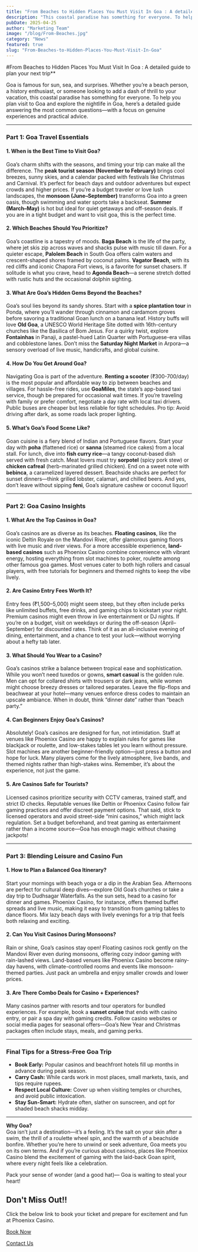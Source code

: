 ```yaml
---
title: "From Beaches to Hidden Places You Must Visit In Goa : A detailed guide to plan your next trip"
description: "This coastal paradise has something for everyone. To help you plan visit to Goa and explore the nightlife in Goa, here’s a detailed guide answering the most common questions—with a focus on genuine experiences and practical advice"
pubDate: 2025-04-25
author: "Marketing Team"
image: "/blog/From-Beaches.jpg"
category: "News"
featured: true
slug: "From-Beaches-to-Hidden-Places-You-Must-Visit-In-Goa"
---
```


#From Beaches to Hidden Places You Must Visit In Goa : A detailed guide to plan your next trip**  

Goa is famous for sun, sea, and surprises. Whether you’re a beach person, a history enthusiast, or someone looking to add a dash of thrill to your vacation, this coastal paradise has something for everyone. To help you plan visit to Goa and explore the nightlife in Goa, here’s a detailed guide answering the most common questions—with a focus on genuine experiences and practical advice.  

---

### **Part 1: Goa Travel Essentials**  

#### **1. When is the Best Time to Visit Goa?**  
Goa’s charm shifts with the seasons, and timing your trip can make all the difference. The **peak tourist season (November to February)** brings cool breezes, sunny skies, and a calendar packed with festivals like Christmas and Carnival. It’s perfect for beach days and outdoor adventures but expect crowds and higher prices. If you’re a budget traveler or love lush landscapes, the **monsoon (June–September)** transforms Goa into a green oasis, though swimming and water sports take a backseat. **Summer (March–May)** is hot but ideal for quiet getaways and off-season deals. If you are in a tight budget and want to visit goa, this is the perfect time.

#### **2. Which Beaches Should You Prioritize?**  
Goa’s coastline is a tapestry of moods. **Baga Beach** is the life of the party, where jet skis zip across waves and shacks pulse with music till dawn. For a quieter escape, **Palolem Beach** in South Goa offers calm waters and crescent-shaped shores framed by coconut palms. **Vagator Beach**, with its red cliffs and iconic Chapora Fort views, is a favorite for sunset chasers. If solitude is what you crave, head to **Agonda Beach**—a serene stretch dotted with rustic huts and the occasional dolphin sighting.  

#### **3. What Are Goa’s Hidden Gems Beyond the Beaches?**  
Goa’s soul lies beyond its sandy shores. Start with a **spice plantation tour** in Ponda, where you’ll wander through cinnamon and cardamom groves before savoring a traditional Goan lunch on a banana leaf. History buffs will love **Old Goa**, a UNESCO World Heritage Site dotted with 16th-century churches like the Basilica of Bom Jesus. For a quirky twist, explore **Fontainhas** in Panaji, a pastel-hued Latin Quarter with Portuguese-era villas and cobblestone lanes. Don’t miss the **Saturday Night Market** in Arpora—a sensory overload of live music, handicrafts, and global cuisine.  

#### **4. How Do You Get Around Goa?**  
Navigating Goa is part of the adventure. **Renting a scooter** (₹300-700/day) is the most popular and affordable way to zip between beaches and villages. For hassle-free rides, use **GoaMiles**, the state’s app-based taxi service, though be prepared for occasional wait times. If you’re traveling with family or prefer comfort, negotiate a day rate with local taxi drivers. Public buses are cheaper but less reliable for tight schedules. Pro tip: Avoid driving after dark, as some roads lack proper lighting.  

#### **5. What’s Goa’s Food Scene Like?**  
Goan cuisine is a fiery blend of Indian and Portuguese flavors. Start your day with **poha** (flattened rice) or **sanna** (steamed rice cakes) from a local stall. For lunch, dive into **fish curry rice**—a tangy coconut-based dish served with fresh catch. Meat lovers must try **sorpotel** (spicy pork stew) or **chicken cafreal** (herb-marinated grilled chicken). End on a sweet note with **bebinca**, a caramelized layered dessert. Beachside shacks are perfect for sunset dinners—think grilled lobster, calamari, and chilled beers. And yes, don’t leave without sipping **feni**, Goa’s signature cashew or coconut liquor!  

---

### **Part 2: Goa Casino Insights**  

#### **1. What Are the Top Casinos in Goa?**  
Goa’s casinos are as diverse as its beaches. **Floating casinos**, like the iconic Deltin Royale on the Mandovi River, offer glamorous gaming floors with live music and river views. For a more accessible experience, **land-based casinos** such as Phoenixx Casino combine convenience with vibrant energy, hosting everything from slot machines to poker, roulette among other famous goa games. Most venues cater to both high rollers and casual players, with free tutorials for beginners and themed nights to keep the vibe lively.  

#### **2. Are Casino Entry Fees Worth It?**  
Entry fees (₹1,500–5,000) might seem steep, but they often include perks like unlimited buffets, free drinks, and gaming chips to kickstart your night. Premium casinos might even throw in live entertainment or DJ nights. If you’re on a budget, visit on weekdays or during the off-season (April–September) for discounted rates. Think of it as an all-inclusive evening of dining, entertainment, and a chance to test your luck—without worrying about a hefty tab later.  

#### **3. What Should You Wear to a Casino?**  
Goa’s casinos strike a balance between tropical ease and sophistication. While you won’t need tuxedos or gowns, **smart casual** is the golden rule. Men can opt for collared shirts with trousers or dark jeans, while women might choose breezy dresses or tailored separates. Leave the flip-flops and beachwear at your hotel—many venues enforce dress codes to maintain an upscale ambiance. When in doubt, think “dinner date” rather than “beach party.”  

#### **4. Can Beginners Enjoy Goa’s Casinos?**  
Absolutely! Goa’s casinos are designed for fun, not intimidation. Staff at venues like Phoenixx Casino are happy to explain rules for games like blackjack or roulette, and low-stakes tables let you learn without pressure. Slot machines are another beginner-friendly option—just press a button and hope for luck. Many players come for the lively atmosphere, live bands, and themed nights rather than high-stakes wins. Remember, it’s about the experience, not just the game.  

#### **5. Are Casinos Safe for Tourists?**  
Licensed casinos prioritize security with CCTV cameras, trained staff, and strict ID checks. Reputable venues like Deltin or Phoenixx Casino follow fair gaming practices and offer discreet payment options. That said, stick to licensed operators and avoid street-side “mini casinos,” which might lack regulation. Set a budget beforehand, and treat gaming as entertainment rather than a income source—Goa has enough magic without chasing jackpots!  

---

### **Part 3: Blending Leisure and Casino Fun**  

#### **1. How to Plan a Balanced Goa Itinerary?**  
Start your mornings with beach yoga or a dip in the Arabian Sea. Afternoons are perfect for cultural deep dives—explore Old Goa’s churches or take a day trip to Dudhsagar Waterfalls. As the sun sets, head to a casino for dinner and games. Phoenixx Casino, for instance, offers themed buffet spreads and live music, making it easy to transition from gaming tables to dance floors. Mix lazy beach days with lively evenings for a trip that feels both relaxing and exciting.  

#### **2. Can You Visit Casinos During Monsoons?**  
Rain or shine, Goa’s casinos stay open! Floating casinos rock gently on the Mandovi River even during monsoons, offering cozy indoor gaming with rain-lashed views. Land-based venues like Phoenixx Casino become rainy-day havens, with climate-controlled rooms and events like monsoon-themed parties. Just pack an umbrella and enjoy smaller crowds and lower prices.  

#### **3. Are There Combo Deals for Casino + Experiences?**  
Many casinos partner with resorts and tour operators for bundled experiences. For example, book a **sunset cruise** that ends with casino entry, or pair a spa day with gaming credits. Follow casino websites or social media pages for seasonal offers—Goa’s New Year and Christmas packages often include stays, meals, and gaming perks.  

---

### **Final Tips for a Stress-Free Goa Trip**  
- **Book Early:** Popular casinos and beachfront hotels fill up months in advance during peak season.  
- **Carry Cash:** While cards work in most places, small markets, taxis, and tips require rupees.  
- **Respect Local Culture:** Cover up when visiting temples or churches, and avoid public intoxication.  
- **Stay Sun-Smart:** Hydrate often, slather on sunscreen, and opt for shaded beach shacks midday.  

---  

**Why Goa?**  
Goa isn’t just a destination—it’s a feeling. It’s the salt on your skin after a swim, the thrill of a roulette wheel spin, and the warmth of a beachside bonfire. Whether you’re here to unwind or seek adventure, Goa meets you on its own terms. And if you’re curious about casinos, places like Phoenixx Casino blend the excitement of gaming with the laid-back Goan spirit, where every night feels like a celebration.  

Pack your sense of wonder (and a good hat)—
Goa is waiting to steal your heart!
## Don't Miss Out!!

Click the below link to book your ticket and prepare for excitement and fun at Phoenixx Casino.

[Book Now](https://www.phoenixcasino.in/)

[Contact Us](/contact) 